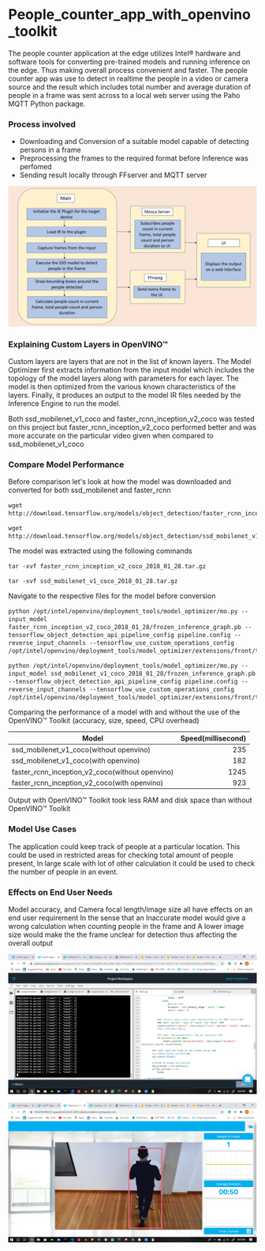# People_counter_app_with_openvino_toolkit

The people counter application at the edge utilizes Intel® hardware and software tools for converting pre-trained models and running inference on the edge. Thus making overall process convenient and faster. The people counter app was use to detect in realtime the people in a video or camera source and the result which includes total number and average duration of people in a frame was sent across to a local web server using the Paho MQTT Python package.

### Process involved

* Downloading and Conversion of a suitable model capable of detecting persons in a frame
* Preprocessing the frames to the required format before Inference was perfomed
* Sending result locally through FFserver and MQTT server

![process involved](images/flow.png)

### Explaining Custom Layers in OpenVINO™

Custom layers are layers that are not in the list of known layers. The Model Optimizer first extracts information from the input model which includes the topology of the model layers along with parameters for each layer. The model is then optimized from the various known characteristics of the layers. Finally, it produces an output to the model IR files needed by the Inference Engine to run the model.

Both ssd_mobilenet_v1_coco and faster_rcnn_inception_v2_coco was tested on this project but faster_rcnn_inception_v2_coco performed better and was more accurate on the particular video given when compared to ssd_mobilenet_v1_coco

### Compare Model Performance

Before comparison let's look at how the model was downloaded and converted for both ssd_mobilenet and faster_rcnn

```
wget http://download.tensorflow.org/models/object_detection/faster_rcnn_inception_v2_coco_2018_01_28.tar.gz
```
```
wget http://download.tensorflow.org/models/object_detection/ssd_mobilenet_v1_coco_2018_01_28.tar.gz
```

The model was extracted using the following commands

```
tar -xvf faster_rcnn_inception_v2_coco_2018_01_28.tar.gz
```
```
tar -xvf ssd_mobilenet_v1_coco_2018_01_28.tar.gz
```

Navigate to the respective files for the model before conversion

```
python /opt/intel/openvino/deployment_tools/model_optimizer/mo.py --input_model faster_rcnn_inception_v2_coco_2018_01_28/frozen_inference_graph.pb --tensorflow_object_detection_api_pipeline_config pipeline.config --reverse_input_channels --tensorflow_use_custom_operations_config /opt/intel/openvino/deployment_tools/model_optimizer/extensions/front/tf/faster_rcnn_support.json
```
```
python /opt/intel/openvino/deployment_tools/model_optimizer/mo.py --input_model ssd_mobilenet_v1_coco_2018_01_28/frozen_inference_graph.pb --tensorflow_object_detection_api_pipeline_config pipeline.config --reverse_input_channels --tensorflow_use_custom_operations_config /opt/intel/openvino/deployment_tools/model_optimizer/extensions/front/tf/ssd_v2_support.json
```

Comparing the performance of a model with and without the use of the OpenVINO™ Toolkit (accuracy, size, speed, CPU overhead)

| Model                                             | Speed(millisecond)  |
| ------------------------------------------------- |--------------------:|
| ssd_mobilenet_v1_coco(without openvino)           | 235                 |
| ssd_mobilenet_v1_coco(with openvino)              | 182                 |
| faster_rcnn_inception_v2_coco(without openvino)   | 1245                |
| faster_rcnn_inception_v2_coco(with openvino)      | 923                 |

Output with OpenVINO™ Toolkit took less RAM and disk space than without OpenVINO™ Toolkit

### Model Use Cases

The application could keep track of people at a particular location. This could be used in restricted areas for checking total amount of people present, In large scale with lot of other calculation it could be used to check the number of people in an event. 

###  Effects on End User Needs

Model accuracy, and Camera focal length/image size all have effects on an end user requirement In the sense that an Inaccurate model would give a wrong calculation when counting people in the frame and A lower image size would make the the frame unclear for detection thus affecting the overall output


![process involved](images/screen.png)

![process involved](images/scrn.png)
